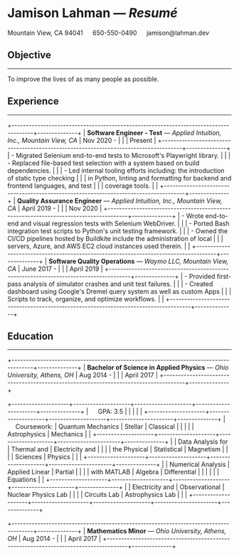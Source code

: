 # Jamison Lahman *&mdash; Resumé*

<span class="subtitle">
  Mountain View, CA 94041 &emsp; 650-550-0490 &emsp; jamison@lahman.dev
</span>

## Objective

<hr/>

To improve the lives of as many people as possible.

## Experience

<hr/>

+-------------------------------------------------------------------------------------+--------------+
| **Software Engineer - Test** *&mdash; Applied Intuition, Inc., Mountain View, CA*   | Nov 2020 -   |
|                                                                                     | Present      |
+-------------------------------------------------------------------------------------+--------------+
| - Migrated Selenium end-to-end tests to Microsoft's Playwright library.             |              |
| - Replaced file-based test selection with a system based on build dependencies.     |              |
| - Led internal tooling efforts including: the introduction of static type checking  |              |
| in Python, linting and formatting for backend and frontend languages, and test      |              |
| coverage tools.                                                                     |              |
+-------------------------------------------------------------------------------------+--------------+
| **Quality Assurance Engineer** *&mdash; Applied Intuition, Inc., Mountain View, CA* | April 2019 - |
|                                                                                     | Nov 2020     |
+-------------------------------------------------------------------------------------+--------------+
| - Wrote end-to-end and visual regression tests with Selenium WebDriver.             |              |
| - Ported Bash integration test scripts to Python's unit testing framework.          |              |
| - Owned the CI/CD pipelines hosted by Buildkite include the administration of local |              |
| servers, Azure, and AWS EC2 cloud instances used therein.                           |              |
+-------------------------------------------------------------------------------------+--------------+
| **Software Quality Operations** *&mdash; Waymo LLC, Mountain View, CA*              | June 2017 -  |
|                                                                                     | April 2019   |
+-------------------------------------------------------------------------------------+--------------+
| - Provided first-pass analysis of simulator crashes and unit test failures.         |              |
| - Created dashboard using Google's Dremel query system as well as custom Apps       |              |
| Scripts to track, organize, and optimize workflows.                                 |              |
+-------------------------------------------------------------------------------------+--------------+

## Education

<hr/>

+-------------------------------------------------------------------------------------+--------------+
| **Bachelor of Science in Applied Physics** *&mdash; Ohio University, Athens, OH*    | Aug 2014 -   |
|                                                                                     | April 2017   |
+-------------------------------------------------------------------------------------+--------------+

+--------------------+--------------------+--------------------+----------------------+--------------+
| &emsp; GPA: 3.5    |                    |                    |                      |              |
+--------------------+--------------------+--------------------+----------------------+--------------+
| &emsp; Coursework: | Quantum Mechanics  | Stellar            | Classical            |              |
|                    |                    | Astrophysics       | Mechanics            |              |
+--------------------+--------------------+--------------------+----------------------+--------------+
|                    | Data Analysis for  | Thermal and        | Electricity and      |              |
|                    | the Physical       | Statistical        | Magnetism            |              |
|                    | Sciences           | Physics            |                      |              |
+--------------------+--------------------+--------------------+----------------------+--------------+
|                    | Numerical Analysis | Applied Linear     | Partial              |              |
|                    | with MATLAB        | Algebra            | Differential         |              |
|                    |                    |                    | Equations            |              |
+--------------------+--------------------+--------------------+----------------------+--------------+
|                    | Electricity and    | Observational      | Nuclear Physics Lab  |              |
|                    | Circuits Lab       | Astrophysics Lab   |                      |              |
+--------------------+--------------------+--------------------+----------------------+--------------+

+-------------------------------------------------------------------------------------+--------------+
| **Mathematics Minor** *&mdash; Ohio University, Athens, OH*                         | Aug 2014 -   |
|                                                                                     | April 2017   |
+-------------------------------------------------------------------------------------+--------------+
